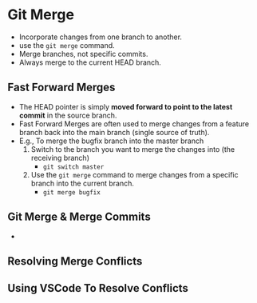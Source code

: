 # Git Merge

- Incorporate changes from one branch to another.
- use the `git merge` command.
- Merge branches, not specific commits.
- Always merge to the current HEAD branch.

## Fast Forward Merges

- The HEAD pointer is simply **moved forward to point to the latest commit** in the source branch.
- Fast Forward Merges are often used to merge changes from a feature branch back into the main branch (single source of truth).
- E.g., To merge the bugfix branch into the master branch
  1. Switch to the branch you want to merge the changes into (the receiving branch)
     - `git switch master`
  2. Use the `git merge` command to merge changes from a specific branch into the current branch.
     - `git merge bugfix` 

## Git Merge & Merge Commits

- 

## Resolving Merge Conflicts

## Using VSCode To Resolve Conflicts
